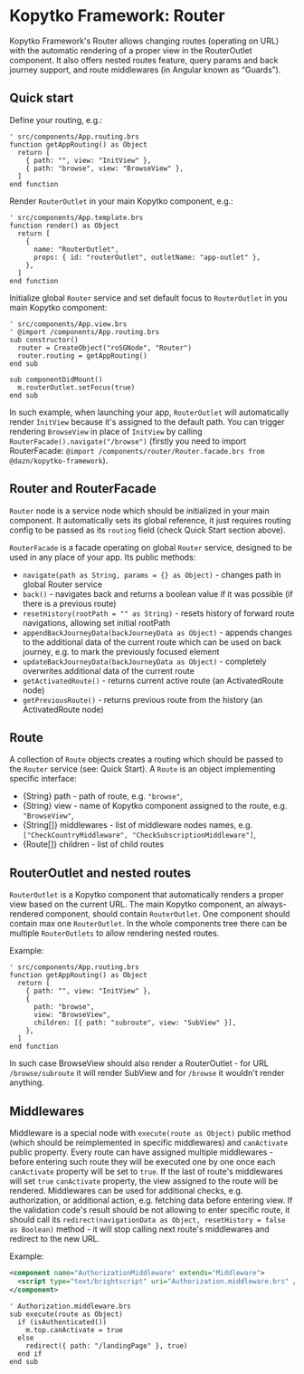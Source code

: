 # Kopytko Framework: Router

Kopytko Framework's Router allows changing routes (operating on URL) with the automatic rendering of a proper view
in the RouterOutlet component. It also offers nested routes feature, query params and back journey support,
and route middlewares (in Angular known as “Guards”).

## Quick start

Define your routing, e.g.:
```brightscript
' src/components/App.routing.brs
function getAppRouting() as Object
  return [
    { path: "", view: "InitView" },
    { path: "browse", view: "BrowseView" },
  ]
end function
```

Render `RouterOutlet` in your main Kopytko component, e.g.:
```brightscript
' src/components/App.template.brs
function render() as Object
  return [
    {
      name: "RouterOutlet",
      props: { id: "routerOutlet", outletName: "app-outlet" },
    },
  ]
end function
```

Initialize global `Router` service and set default focus to `RouterOutlet` in you main Kopytko component:
```brightscript
' src/components/App.view.brs
' @import /components/App.routing.brs
sub constructor()
  router = CreateObject("roSGNode", "Router")
  router.routing = getAppRouting()
end sub

sub componentDidMount()
  m.routerOutlet.setFocus(true)
end sub
```

In such example, when launching your app, `RouterOutlet` will automatically render `InitView` because it's assigned
to the default path. You can trigger rendering `BrowseView` in place of `InitView` by calling
`RouterFacade().navigate("/browse")` (firstly you need to import RouterFacade:
`@import /components/router/Router.facade.brs from @dazn/kopytko-framework`).

## Router and RouterFacade

`Router` node is a service node which should be initialized in your main component. It automatically sets its global
reference, it just requires routing config to be passed as its `routing` field (check Quick Start section above).

`RouterFacade` is a facade operating on global `Router` service, designed to be used in any place of your app.
Its public methods:
- `navigate(path as String, params = {} as Object)` - changes path in global Router service
- `back()` - navigates back and returns a boolean value if it was possible (if there is a previous route)
- `resetHistory(rootPath = "" as String)` - resets history of forward route navigations, allowing set initial rootPath
- `appendBackJourneyData(backJourneyData as Object)` - appends changes to the additional data of the current route
  which can be used on back journey, e.g. to mark the previously focused element
- `updateBackJourneyData(backJourneyData as Object)` - completely overwrites additional data of the current route
- `getActivatedRoute()` - returns current active route (an ActivatedRoute node)
- `getPreviousRoute()` - returns previous route from the history (an ActivatedRoute node)

## Route

A collection of `Route` objects creates a routing which should be passed to the `Router` service (see: Quick Start).
A `Route` is an object implementing specific interface:
- {String} path - path of route, e.g. `"browse"`,
- {String} view - name of Kopytko component assigned to the route, e.g. `"BrowseView"`,
- {String[]} middlewares - list of middleware nodes names, e.g. `["CheckCountryMiddleware", "CheckSubscriptionMiddleware"]`,
- {Route[]} children - list of child routes

## RouterOutlet and nested routes

`RouterOutlet` is a Kopytko component that automatically renders a proper view based on the current URL. The main Kopytko
component, an always-rendered component, should contain `RouterOutlet`. One component should contain max one `RouterOutlet`.
In the whole components tree there can be multiple `RouterOutlets` to allow rendering nested routes.

Example:
```brightscript
' src/components/App.routing.brs
function getAppRouting() as Object
  return [
    { path: "", view: "InitView" },
    {
      path: "browse",
      view: "BrowseView",
      children: [{ path: "subroute", view: "SubView" }],
    },
  ]
end function
```

In such case BrowseView should also render a RouterOutlet - for URL `/browse/subroute` it will render SubView and
for `/browse` it wouldn't render anything.

## Middlewares

Middleware is a special node with `execute(route as Object)` public method (which should be reimplemented in specific middlewares)
and `canActivate` public property. Every route can have assigned multiple middlewares - before entering such route
they will be executed one by one once each `canActivate` property will be set to `true`.
If the last of route's middlewares will set `true` `canActivate` property, the view assigned to the route will be rendered.
Middlewares can be used for additional checks, e.g. authorization, or additional action, e.g. fetching data before
entering view. If the validation code's result should be not allowing to enter specific route, it should call its
`redirect(navigationData as Object, resetHistory = false as Boolean)` method - it will stop calling next route's
middlewares and redirect to the new URL.

Example:
```xml
<component name="AuthorizationMiddleware" extends="Middleware">
  <script type="text/brightscript" uri="Authorization.middleware.brs" />
</component>
```

```brightscript
' Authorization.middleware.brs
sub execute(route as Object)
  if (isAuthenticated())
    m.top.canActivate = true
  else
    redirect({ path: "/landingPage" }, true)
  end if
end sub
```
